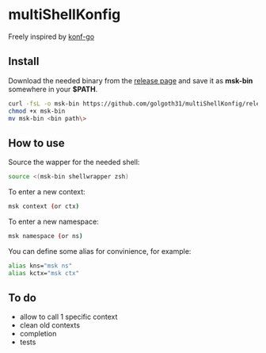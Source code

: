 # multiShellKonfig

Freely inspired by [konf-go](https://github.com/SimonTheLeg/konf-go)

## Install

Download the needed binary from the [release page](https://github.com/golgoth31/multiShellKonfig/releases) and save it as **msk-bin** somewhere in your **$PATH**.

```sh
curl -fsL -o msk-bin https://github.com/golgoth31/multiShellKonfig/releases/download/v0.0.4/msk-bin_v0.0.4_darwin_arm64
chmod +x msk-bin
mv msk-bin <bin path\>
```

## How to use

Source the wapper for the needed shell:

```sh
source <(msk-bin shellwrapper zsh)
```

To enter a new context:

```sh
msk context (or ctx)
```

To enter a new namespace:

```sh
msk namespace (or ns)
```

You can define some alias for convinience, for example:

```sh
alias kns="msk ns"
alias kctx="msk ctx"
```

## To do

- allow to call 1 specific context
- clean old contexts
- completion
- tests
